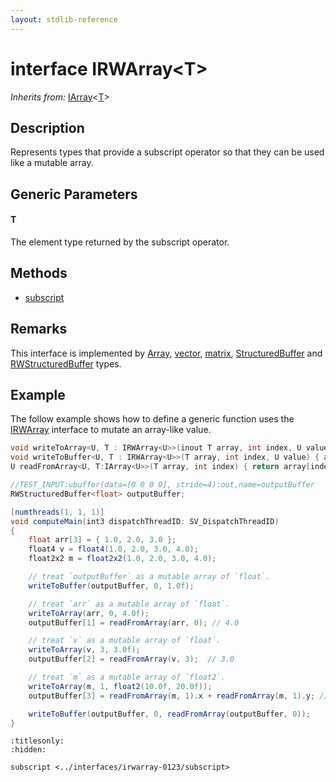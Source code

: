 ```yaml
---
layout: stdlib-reference
---
```


# interface IRWArray\<T\>

*Inherits from:* [IArray](../iarray-01/index.html)\<[T](../iarray-01/index.html#typeparam-T)\>

## Description

Represents types that provide a subscript operator so that they can be used like a mutable array.

## Generic Parameters

####  <a id="typeparam-T"></a>T
The element type returned by the subscript operator.


## Methods

* [subscript](subscript.html)

## Remarks

This interface is implemented by <span class='code'><a href="../../types/array-0/index.html" class="code_type">Array</a></span>, <span class='code'><a href="../../types/vector/index.html" class="code_type">vector</a></span>, <span class='code'><a href="../../types/matrix/index.html" class="code_type">matrix</a></span>, <span class='code'><a href="../../types/structuredbuffer-0a/index.html" class="code_type">StructuredBuffer</a></span> and <span class='code'><a href="../../types/rwstructuredbuffer-012c/index.html" class="code_type">RWStructuredBuffer</a></span> types.

## Example

The follow example shows how to define a generic function uses the <span class='code'><a href="index.html" class="code_type">IRWArray</a></span> interface to mutate an array-like value.
```csharp
void writeToArray<U, T : IRWArray<U>>(inout T array, int index, U value) { array[index] = value; }
void writeToBuffer<U, T : IRWArray<U>>(T array, int index, U value) { array[index] = value; }
U readFromArray<U, T:IArray<U>>(T array, int index) { return array[index]; }

//TEST_INPUT:ubuffer(data=[0 0 0 0], stride=4):out,name=outputBuffer
RWStructuredBuffer<float> outputBuffer;

[numthreads(1, 1, 1)]
void computeMain(int3 dispatchThreadID: SV_DispatchThreadID)
{
    float arr[3] = { 1.0, 2.0, 3.0 };
    float4 v = float4(1.0, 2.0, 3.0, 4.0);
    float2x2 m = float2x2(1.0, 2.0, 3.0, 4.0);

    // treat `outputBuffer` as a mutable array of `float`.
    writeToBuffer(outputBuffer, 0, 1.0f);

    // treat `arr` as a mutable array of `float`.
    writeToArray(arr, 0, 4.0f);
    outputBuffer[1] = readFromArray(arr, 0); // 4.0

    // treat `v` as a mutable array of `float`.
    writeToArray(v, 3, 3.0f);
    outputBuffer[2] = readFromArray(v, 3);  // 3.0

    // treat `m` as a mutable array of `float2`.
    writeToArray(m, 1, float2(10.0f, 20.0f));
    outputBuffer[3] = readFromArray(m, 1).x + readFromArray(m, 1).y; // 30.0

    writeToBuffer(outputBuffer, 0, readFromArray(outputBuffer, 0));
}
```



```{toctree}
:titlesonly:
:hidden:

subscript <../interfaces/irwarray-0123/subscript>
```
